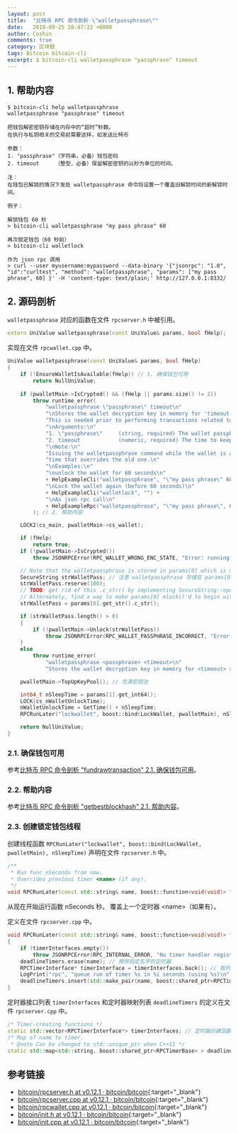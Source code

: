 ```yaml
---
layout: post
title:  "比特币 RPC 命令剖析 \"walletpassphrase\""
date:   2018-09-25 20:47:22 +0800
author: Coshin
comments: true
category: 区块链
tags: Bitcoin bitcoin-cli
excerpt: $ bitcoin-cli walletpassphrase "passphrase" timeout
---
```

## 1. 帮助内容

```shell
$ bitcoin-cli help walletpassphrase
walletpassphrase "passphrase" timeout

把钱包解密密钥存储在内存中的“超时”秒数。
在执行与私钥相关的交易前需要这样，如发送比特币

参数：
1. "passphrase"（字符串，必备）钱包密码
2. timeout     （整型，必备）保留解密密钥的以秒为单位的时间。

注：
在钱包已解锁的情况下发处 walletpassphrase 命令将设置一个覆盖旧解锁时间的新解锁时间。

例子：

解锁钱包 60 秒
> bitcoin-cli walletpassphrase "my pass phrase" 60

再次锁定钱包（60 秒前）
> bitcoin-cli walletlock

作为 json rpc 调用
> curl --user myusername:mypassword --data-binary '{"jsonrpc": "1.0", "id":"curltest", "method": "walletpassphrase", "params": ["my pass phrase", 60] }' -H 'content-type: text/plain;' http://127.0.0.1:8332/
```

## 2. 源码剖析

`walletpassphrase` 对应的函数在文件 `rpcserver.h` 中被引用。

```cpp
extern UniValue walletpassphrase(const UniValue& params, bool fHelp);
```

实现在文件 `rpcwallet.cpp` 中。

```cpp
UniValue walletpassphrase(const UniValue& params, bool fHelp)
{
    if (!EnsureWalletIsAvailable(fHelp)) // 1. 确保钱包可用
        return NullUniValue;
    
    if (pwalletMain->IsCrypted() && (fHelp || params.size() != 2))
        throw runtime_error(
            "walletpassphrase \"passphrase\" timeout\n"
            "\nStores the wallet decryption key in memory for 'timeout' seconds.\n"
            "This is needed prior to performing transactions related to private keys such as sending bitcoins\n"
            "\nArguments:\n"
            "1. \"passphrase\"     (string, required) The wallet passphrase\n"
            "2. timeout            (numeric, required) The time to keep the decryption key in seconds.\n"
            "\nNote:\n"
            "Issuing the walletpassphrase command while the wallet is already unlocked will set a new unlock\n"
            "time that overrides the old one.\n"
            "\nExamples:\n"
            "\nunlock the wallet for 60 seconds\n"
            + HelpExampleCli("walletpassphrase", "\"my pass phrase\" 60") +
            "\nLock the wallet again (before 60 seconds)\n"
            + HelpExampleCli("walletlock", "") +
            "\nAs json rpc call\n"
            + HelpExampleRpc("walletpassphrase", "\"my pass phrase\", 60")
        ); // 2. 帮助内容

    LOCK2(cs_main, pwalletMain->cs_wallet);

    if (fHelp)
        return true;
    if (!pwalletMain->IsCrypted())
        throw JSONRPCError(RPC_WALLET_WRONG_ENC_STATE, "Error: running with an unencrypted wallet, but walletpassphrase was called.");

    // Note that the walletpassphrase is stored in params[0] which is not mlock()ed
    SecureString strWalletPass; // 注意 walletpassphrase 存储在 params[0] 中，而不是 mlock()ed
    strWalletPass.reserve(100);
    // TODO: get rid of this .c_str() by implementing SecureString::operator=(std::string)
    // Alternately, find a way to make params[0] mlock()'d to begin with.
    strWalletPass = params[0].get_str().c_str();

    if (strWalletPass.length() > 0)
    {
        if (!pwalletMain->Unlock(strWalletPass))
            throw JSONRPCError(RPC_WALLET_PASSPHRASE_INCORRECT, "Error: The wallet passphrase entered was incorrect.");
    }
    else
        throw runtime_error(
            "walletpassphrase <passphrase> <timeout>\n"
            "Stores the wallet decryption key in memory for <timeout> seconds.");

    pwalletMain->TopUpKeyPool(); // 充满密钥池

    int64_t nSleepTime = params[1].get_int64();
    LOCK(cs_nWalletUnlockTime);
    nWalletUnlockTime = GetTime() + nSleepTime;
    RPCRunLater("lockwallet", boost::bind(LockWallet, pwalletMain), nSleepTime); // 3. 创建锁定钱包线程

    return NullUniValue;
}
```

### 2.1. 确保钱包可用

参考[比特币 RPC 命令剖析 "fundrawtransaction" 2.1. 确保钱包可用](/blog/2018/07/bitcoin-rpc-command-fundrawtransaction.html#21-确保钱包可用)。

### 2.2. 帮助内容

参考[比特币 RPC 命令剖析 "getbestblockhash" 2.1. 帮助内容](/blog/2018/05/bitcoin-rpc-command-getbestblockhash.html#21-帮助内容)。

### 2.3. 创建锁定钱包线程

创建线程函数 `RPCRunLater("lockwallet", boost::bind(LockWallet, pwalletMain), nSleepTime)` 声明在文件 `rpcserver.h` 中。

```cpp
/**
 * Run func nSeconds from now.
 * Overrides previous timer <name> (if any).
 */
void RPCRunLater(const std::string& name, boost::function<void(void)> func, int64_t nSeconds);
```

从现在开始运行函数 nSeconds 秒。
覆盖上一个定时器 \<name\>（如果有）。

定义在文件 `rpcserver.cpp` 中。

```cpp
void RPCRunLater(const std::string& name, boost::function<void(void)> func, int64_t nSeconds)
{
    if (timerInterfaces.empty())
        throw JSONRPCError(RPC_INTERNAL_ERROR, "No timer handler registered for RPC");
    deadlineTimers.erase(name); // 擦除指定名字的定时器
    RPCTimerInterface* timerInterface = timerInterfaces.back(); // 取列表中最后一个定时器
    LogPrint("rpc", "queue run of timer %s in %i seconds (using %s)\n", name, nSeconds, timerInterface->Name());
    deadlineTimers.insert(std::make_pair(name, boost::shared_ptr<RPCTimerBase>(timerInterface->NewTimer(func, nSeconds*1000)))); // 和定时器名字配对，插入到截止时间定时器映射列表中
}
```

定时器接口列表 `timerInterfaces` 和定时器映射列表 `deadlineTimers` 的定义在文件 `rpcserver.cpp` 中。

```cpp
/* Timer-creating functions */
static std::vector<RPCTimerInterface*> timerInterfaces; // 定时器创建函数
/* Map of name to timer.
 * @note Can be changed to std::unique_ptr when C++11 */
static std::map<std::string, boost::shared_ptr<RPCTimerBase> > deadlineTimers; // 定时器名字映射。
```

## 参考链接

* [bitcoin/rpcserver.h at v0.12.1 · bitcoin/bitcoin](https://github.com/bitcoin/bitcoin/blob/v0.12.1/src/rpcserver.h){:target="_blank"}
* [bitcoin/rpcserver.cpp at v0.12.1 · bitcoin/bitcoin](https://github.com/bitcoin/bitcoin/blob/v0.12.1/src/rpcserver.cpp){:target="_blank"}
* [bitcoin/rpcwallet.cpp at v0.12.1 · bitcoin/bitcoin](https://github.com/bitcoin/bitcoin/blob/v0.12.1/src/wallet/rpcwallet.cpp){:target="_blank"}
* [bitcoin/init.h at v0.12.1 · bitcoin/bitcoin](https://github.com/bitcoin/bitcoin/blob/v0.12.1/src/init.h){:target="_blank"}
* [bitcoin/init.cpp at v0.12.1 · bitcoin/bitcoin](https://github.com/bitcoin/bitcoin/blob/v0.12.1/src/init.cpp){:target="_blank"}
